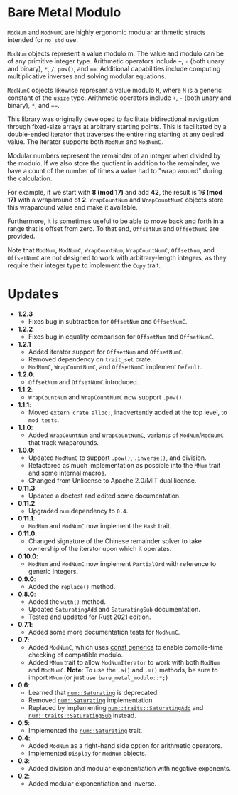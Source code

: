 # Bare Metal Modulo

`ModNum` and `ModNumC` are highly ergonomic modular arithmetic structs intended 
for `no_std` use.

`ModNum` objects represent a value modulo m. The value and modulo can be of any
primitive integer type.  Arithmetic operators include `+`, `-` (both unary and binary),
`*`, `/`, `pow()`, and `==`. Additional capabilities include computing multiplicative inverses
and solving modular equations. 

`ModNumC` objects likewise represent a value modulo `M`, where `M` is a generic constant of the
`usize` type. Arithmetic operators include `+`, `-` (both unary and binary), `*`, and `==`.

This library was originally developed to facilitate bidirectional navigation through fixed-size
arrays at arbitrary starting points. This is facilitated by a double-ended iterator that
traverses the entire ring starting at any desired value. The iterator supports both `ModNum` and
`ModNumC.`

Modular numbers represent the remainder of an integer when divided by the modulo. If we also
store the quotient in addition to the remainder, we have a count of the number of times a
value had to "wrap around" during the calculation.

For example, if we start with **8 (mod 17)** and add **42**, the result is **16 (mod 17)** with
a wraparound of **2**. `WrapCountNum` and `WrapCountNumC` objects store this wraparound value 
and make it available. 

Furthermore, it is sometimes useful to be able to move back and forth in a range that is offset from zero. To that end, `OffsetNum` and `OffsetNumC` are provided.

Note that `ModNum`, `ModNumC`, `WrapCountNum`, `WrapCountNumC`, `OffsetNum`, and `OffsetNumC` are not designed to work with 
arbitrary-length integers, as they require their integer type to implement the `Copy` trait.

# Updates
* **1.2.3**
  * Fixes bug in subtraction for `OffsetNum` and `OffsetNumC`.
* **1.2.2**
  * Fixes bug in equality comparison for `OffsetNum` and `OffsetNumC`.
* **1.2.1**
  * Added iterator support for `OffsetNum` and `OffsetNumC`.
  * Removed dependency on `trait_set` crate.
  * `ModNumC`, `WrapCountNumC`, and `OffsetNumC` implement `Default`.
* **1.2.0**:
  * `OffsetNum` and `OffsetNumC` introduced.
* **1.1.2**:
  * `WrapCountNum` and `WrapCountNumC` now support `.pow()`.  
* **1.1.1**:
  * Moved `extern crate alloc;`, inadvertently added at the top level, to `mod tests`.
* **1.1.0**: 
  * Added `WrapCountNum` and `WrapCountNumC`, variants of `ModNum`/`ModNumC` that track wraparounds.
* **1.0.0**:
  * Updated `ModNumC` to support `.pow()`, `.inverse()`, and division. 
  * Refactored as much implementation as possible into the `MNum` trait and some internal macros.
  * Changed from Unlicense to Apache 2.0/MIT dual license.
* **0.11.3**: 
  * Updated a doctest and edited some documentation.
* **0.11.2**:
  * Upgraded `num` dependency to `0.4`.
* **0.11.1**:
  * `ModNum` and `ModNumC` now implement the `Hash` trait.
* **0.11.0**:
  * Changed signature of the Chinese remainder solver to take ownership of the iterator upon which it operates.
* **0.10.0**:
  * `ModNum` and `ModNumC` now implement `PartialOrd` with reference to generic integers.
* **0.9.0**:
  * Added the `replace()` method.
* **0.8.0**:
  * Added the `with()` method.
  * Updated `SaturatingAdd` and `SaturatingSub` documentation.
  * Tested and updated for Rust 2021 edition.
* **0.7.1**:
  * Added some more documentation tests for `ModNumC`.
* **0.7**:
  * Added `ModNumC`, which uses [const generics](https://rust-lang.github.io/rfcs/2000-const-generics.html)
    to enable compile-time checking of compatible modulo. 
  * Added `MNum` trait to allow `ModNumIterator` to work with both `ModNum` and `ModNumC`.
    **Note**: To use the `.a()` and `.m()` methods, be sure to import `MNum` (or just `use bare_metal_modulo::*;`)
* **0.6**:
  * Learned that [`num::Saturating`](https://docs.rs/num/0.3.1/num/trait.Saturating.html) is deprecated.
  * Removed [`num::Saturating`](https://docs.rs/num/0.3.1/num/trait.Saturating.html) implementation.
  * Replaced by implementing [`num::traits::SaturatingAdd`](https://docs.rs/num/0.3.1/x86_64-pc-windows-msvc/num/traits/trait.SaturatingAdd.html) 
    and [`num::traits::SaturatingSub`](https://docs.rs/num/0.3.1/x86_64-pc-windows-msvc/num/traits/trait.SaturatingSub.html) instead.
* **0.5**:
  * Implemented the [`num::Saturating`](https://docs.rs/num/0.3.1/num/trait.Saturating.html) trait.
* **0.4**:
  * Added `ModNum` as a right-hand side option for arithmetic operators.
  * Implemented `Display` for `ModNum` objects.
* **0.3**: 
  * Added division and modular exponentiation with negative exponents.
* **0.2**: 
  * Added modular exponentiation and inverse.
    